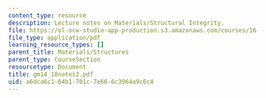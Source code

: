 ```yaml
---
content_type: resource
description: Lecture notes on Materials/Structural Integrity.
file: https://ol-ocw-studio-app-production.s3.amazonaws.com/courses/16-01-unified-engineering-i-ii-iii-iv-fall-2005-spring-2006/a6dca6c164b1701c7e666c3964a9c6c4_gm14_18notes2.pdf
file_type: application/pdf
learning_resource_types: []
parent_title: Materials/Structures
parent_type: CourseSection
resourcetype: Document
title: gm14_18notes2.pdf
uid: a6dca6c1-64b1-701c-7e66-6c3964a9c6c4
---
```


